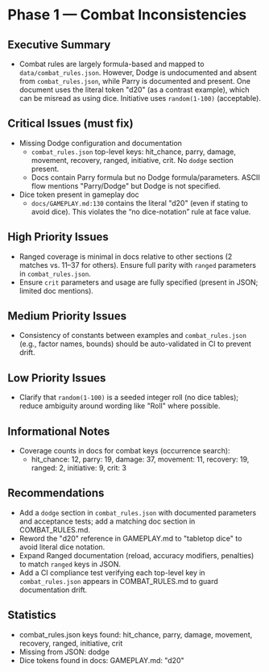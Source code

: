 # Phase 1 — Combat Inconsistencies

## Executive Summary
- Combat rules are largely formula-based and mapped to `data/combat_rules.json`. However, Dodge is undocumented and absent from `combat_rules.json`, while Parry is documented and present. One document uses the literal token "d20" (as a contrast example), which can be misread as using dice. Initiative uses `random(1-100)` (acceptable).

## Critical Issues (must fix)
- Missing Dodge configuration and documentation
  - `combat_rules.json` top-level keys: hit_chance, parry, damage, movement, recovery, ranged, initiative, crit. No `dodge` section present.
  - Docs contain Parry formula but no Dodge formula/parameters. ASCII flow mentions "Parry/Dodge" but Dodge is not specified.
- Dice token present in gameplay doc
  - `docs/GAMEPLAY.md:130` contains the literal "d20" (even if stating to avoid dice). This violates the “no dice-notation” rule at face value.

## High Priority Issues
- Ranged coverage is minimal in docs relative to other sections (2 matches vs. 11–37 for others). Ensure full parity with `ranged` parameters in `combat_rules.json`.
- Ensure `crit` parameters and usage are fully specified (present in JSON; limited doc mentions).

## Medium Priority Issues
- Consistency of constants between examples and `combat_rules.json` (e.g., factor names, bounds) should be auto-validated in CI to prevent drift.

## Low Priority Issues
- Clarify that `random(1-100)` is a seeded integer roll (no dice tables); reduce ambiguity around wording like "Roll" where possible.

## Informational Notes
- Coverage counts in docs for combat keys (occurrence search):
  - hit_chance: 12, parry: 19, damage: 37, movement: 11, recovery: 19, ranged: 2, initiative: 9, crit: 3

## Recommendations
- Add a `dodge` section in `combat_rules.json` with documented parameters and acceptance tests; add a matching doc section in COMBAT_RULES.md.
- Reword the "d20" reference in GAMEPLAY.md to "tabletop dice" to avoid literal dice notation.
- Expand Ranged documentation (reload, accuracy modifiers, penalties) to match `ranged` keys in JSON.
- Add a CI compliance test verifying each top-level key in `combat_rules.json` appears in COMBAT_RULES.md to guard documentation drift.

## Statistics
- combat_rules.json keys found: hit_chance, parry, damage, movement, recovery, ranged, initiative, crit
- Missing from JSON: dodge
- Dice tokens found in docs: GAMEPLAY.md: "d20"
